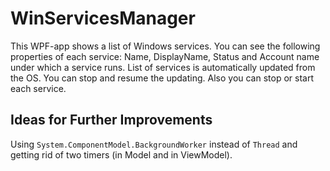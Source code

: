 # WinServicesManager

This WPF-app shows a list of Windows services. You can see the following properties of each service: Name, DisplayName, Status and Account name under which a service runs. List of services is automatically updated from the OS. You can stop and resume the updating. Also you can stop or start each service.

## Ideas for Further Improvements

Using `System.ComponentModel.BackgroundWorker` instead of `Thread` and getting rid of two timers (in Model and in ViewModel).
